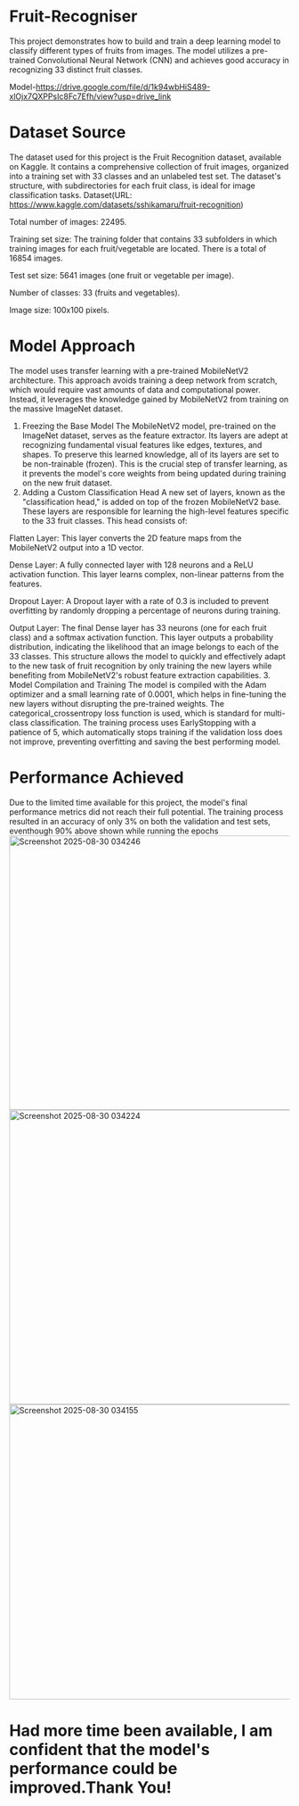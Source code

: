 # Fruit-Recogniser
This project demonstrates how to build and train a deep learning model to classify different types of fruits from images. The model utilizes a pre-trained Convolutional Neural Network (CNN) and achieves good accuracy in recognizing 33 distinct fruit classes.

Model-https://drive.google.com/file/d/1k94wbHiS489-xlOjx7QXPPsIc8Fc7Efh/view?usp=drive_link
# Dataset Source
The dataset used for this project is the Fruit Recognition dataset, available on Kaggle. It contains a comprehensive collection of fruit images, organized into a training set with 33 classes and an unlabeled test set. The dataset's structure, with subdirectories for each fruit class, is ideal for image classification tasks.
Dataset(URL: https://www.kaggle.com/datasets/sshikamaru/fruit-recognition)

Total number of images: 22495.

Training set size: The training folder that contains 33 subfolders in which training images for each fruit/vegetable are located. There is a total of 16854 images.

Test set size: 5641 images (one fruit or vegetable per image).

Number of classes: 33 (fruits and vegetables).

Image size: 100x100 pixels.

# Model Approach
The model uses transfer learning with a pre-trained MobileNetV2 architecture. This approach avoids training a deep network from scratch, which would require vast amounts of data and computational power. Instead, it leverages the knowledge gained by MobileNetV2 from training on the massive ImageNet dataset.
1. Freezing the Base Model
The MobileNetV2 model, pre-trained on the ImageNet dataset, serves as the feature extractor. Its layers are adept at recognizing fundamental visual features like edges, textures, and shapes. To preserve this learned knowledge, all of its layers are set to be non-trainable (frozen). This is the crucial step of transfer learning, as it prevents the model's core weights from being updated during training on the new fruit dataset.
2. Adding a Custom Classification Head
A new set of layers, known as the "classification head," is added on top of the frozen MobileNetV2 base. These layers are responsible for learning the high-level features specific to the 33 fruit classes. This head consists of:

Flatten Layer: This layer converts the 2D feature maps from the MobileNetV2 output into a 1D vector.

Dense Layer: A fully connected layer with 128 neurons and a ReLU activation function. This layer learns complex, non-linear patterns from the features.

Dropout Layer: A Dropout layer with a rate of 0.3 is included to prevent overfitting by randomly dropping a percentage of neurons during training.

Output Layer: The final Dense layer has 33 neurons (one for each fruit class) and a softmax activation function. This layer outputs a probability distribution, indicating the likelihood that an image belongs to each of the 33 classes.
This structure allows the model to quickly and effectively adapt to the new task of fruit recognition by only training the new layers while benefiting from MobileNetV2's robust feature extraction capabilities.
3. Model Compilation and Training
The model is compiled with the Adam optimizer and a small learning rate of 0.0001, which helps in fine-tuning the new layers without disrupting the pre-trained weights. The categorical_crossentropy loss function is used, which is standard for multi-class classification. The training process uses EarlyStopping with a patience of 5, which automatically stops training if the validation loss does not improve, preventing overfitting and saving the best performing model.
# Performance Achieved
Due to the limited time available for this project, the model's final performance metrics did not reach their full potential. The training process resulted in an accuracy of only 3% on both the validation and test sets, eventhough 90% above shown while running the epochs
<img width="1405" height="492" alt="Screenshot 2025-08-30 034246" src="https://github.com/user-attachments/assets/008615c6-dc86-4396-8041-851b0557b1d0" />
<img width="1438" height="528" alt="Screenshot 2025-08-30 034224" src="https://github.com/user-attachments/assets/1293ce51-772d-4c72-9e6c-a01a56102914" />
<img width="1452" height="529" alt="Screenshot 2025-08-30 034155" src="https://github.com/user-attachments/assets/63ddc1fe-f8be-4e04-9770-7b77684bac53" />

# Had more time been available, I am confident that the model's performance could be improved.Thank You!
